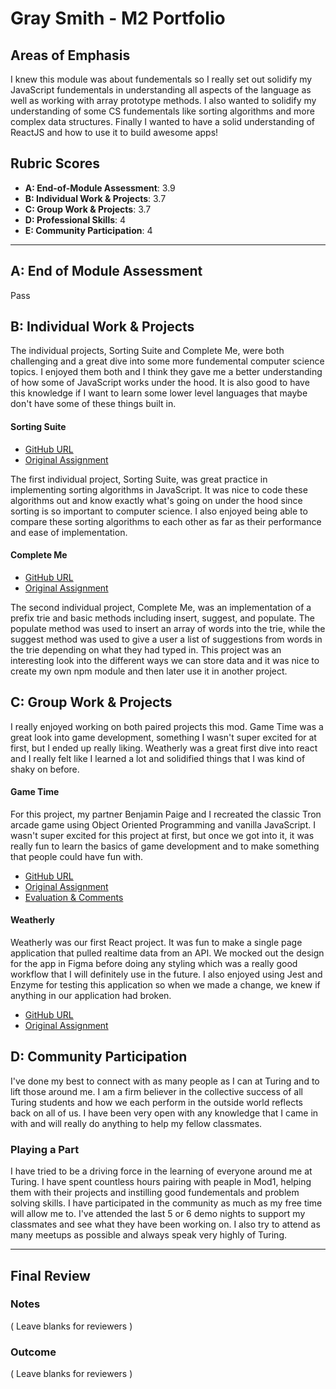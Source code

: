 # Gray Smith - M2 Portfolio

## Areas of Emphasis

I knew this module was about fundementals so I really set out solidify my JavaScript fundementals in understanding all aspects of the language as well as working with array prototype methods. I also wanted to solidify my understanding of some CS fundementals like sorting algorithms and more complex data structures. Finally I wanted to have a solid understanding of ReactJS and how to use it to build awesome apps!

## Rubric Scores

- **A: End-of-Module Assessment**: 3.9
- **B: Individual Work & Projects**: 3.7
- **C: Group Work & Projects**: 3.7
- **D: Professional Skills**: 4
- **E: Community Participation**: 4

---

## A: End of Module Assessment

Pass

## B: Individual Work & Projects

The individual projects, Sorting Suite and Complete Me, were both challenging and a great dive into some more fundemental computer science topics. I enjoyed them both and I think they gave me a better understanding of how some of JavaScript works under the hood. It is also good to have this knowledge if I want to learn some lower level languages that maybe don't have some of these things built in.

#### Sorting Suite

- [GitHub URL](https://github.com/GraySmith00/gs-sorting-suite)
- [Original Assignment](http://frontend.turing.io/projects/sorting-suite.html)

The first individual project, Sorting Suite, was great practice in implementing sorting algorithms in JavaScript. It was nice to code these algorithms out and know exactly what's going on under the hood since sorting is so important to computer science. I also enjoyed being able to compare these sorting algorithms to each other as far as their performance and ease of implementation.

#### Complete Me

- [GitHub URL](https://github.com/GraySmith00/gs-complete-me)
- [Original Assignment](http://frontend.turing.io/projects/complete-me.html)

The second individual project, Complete Me, was an implementation of a prefix trie and basic methods including insert, suggest, and populate. The populate method was used to insert an array of words into the trie, while the suggest method was used to give a user a list of suggestions from words in the trie depending on what they had typed in. This project was an interesting look into the different ways we can store data and it was nice to create my own npm module and then later use it in another project.

## C: Group Work & Projects

I really enjoyed working on both paired projects this mod. Game Time was a great look into game development, something I wasn't super excited for at first, but I ended up really liking. Weatherly was a great first dive into react and I really felt like I learned a lot and solidified things that I was kind of shaky on before.

#### Game Time

For this project, my partner Benjamin Paige and I recreated the classic Tron arcade game using Object Oriented Programming and vanilla JavaScript. I wasn't super excited for this project at first, but once we got into it, it was really fun to learn the basics of game development and to make something that people could have fun with.

- [GitHub URL](http://frontend.turing.io/projects/game-time.html)
- [Original Assignment](https://github.com/GraySmith00/gs-bp-game-time)
- [Evaluation & Comments](https://github.com/turingschool/front-end-submissions-public/blob/master/1804/mod-2/game-time/benjamin-gray.md)

#### Weatherly

Weatherly was our first React project. It was fun to make a single page application that pulled realtime data from an API. We mocked out the design for the app in Figma before doing any styling which was a really good workflow that I will definitely use in the future. I also enjoyed using Jest and Enzyme for testing this application so when we made a change, we knew if anything in our application had broken.

- [GitHub URL](https://github.com/GraySmith00/gs-jm-weatherly)
- [Original Assignment](http://frontend.turing.io/projects/weathrly.html)

## D: Community Participation

I've done my best to connect with as many people as I can at Turing and to lift those around me. I am a firm believer in the collective success of all Turing students and how we each perform in the outside world reflects back on all of us. I have been very open with any knowledge that I came in with and will really do anything to help my fellow classmates.

### Playing a Part

I have tried to be a driving force in the learning of everyone around me at Turing. I have spent countless hours pairing with peaple in Mod1, helping them with their projects and instilling good fundementals and problem solving skills. I have participated in the community as much as my free time will allow me to. I've attended the last 5 or 6 demo nights to support my classmates and see what they have been working on. I also try to attend as many meetups as possible and always speak very highly of Turing.

---

## Final Review

### Notes

( Leave blanks for reviewers )

### Outcome

( Leave blanks for reviewers )
